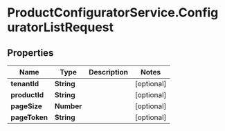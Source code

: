 # ProductConfiguratorService.ConfiguratorListRequest

## Properties

Name | Type | Description | Notes
------------ | ------------- | ------------- | -------------
**tenantId** | **String** |  | [optional] 
**productId** | **String** |  | [optional] 
**pageSize** | **Number** |  | [optional] 
**pageToken** | **String** |  | [optional] 


